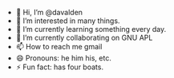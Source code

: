 - 👋 Hi, I’m @davalden
- 👀 I’m interested in many things.
- 🌱 I’m currently learning something every day.
- 💞️ I’m currently collaborating on GNU APL
- 📫 How to reach me gmail
- 😄 Pronouns: he him his, etc.
- ⚡ Fun fact: has four boats.

<!---
davalden/davalden is a ✨ special ✨ repository because its `README.md` (this file) appears on your GitHub profile.
You can click the Preview link to take a look at your changes.
--->
